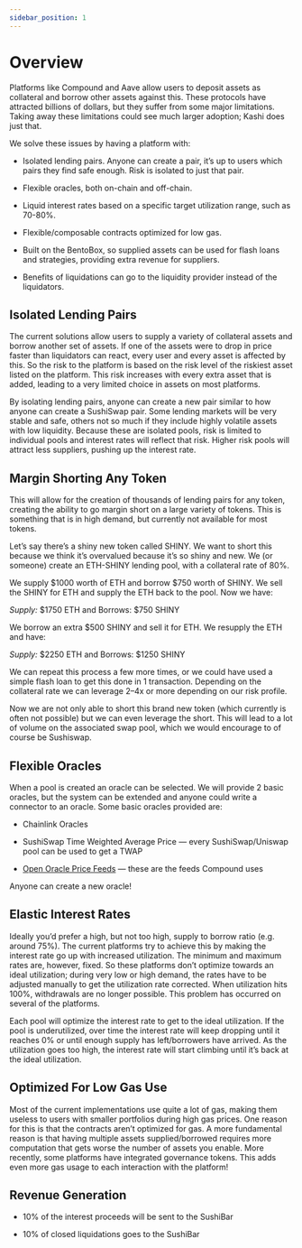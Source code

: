 ```yaml
---
sidebar_position: 1
---
```


# Overview

Platforms like Compound and Aave allow users to deposit assets as collateral and borrow other assets against this. These protocols have attracted billions of dollars, but they suffer from some major limitations. Taking away these limitations could see much larger adoption; Kashi does just that.

We solve these issues by having a platform with:

-   Isolated lending pairs. Anyone can create a pair, it’s up to users which pairs they find safe enough. Risk is isolated to just that pair.

-   Flexible oracles, both on-chain and off-chain.

-   Liquid interest rates based on a specific target utilization range, such as 70-80%.

-   Flexible/composable contracts optimized for low gas.

-   Built on the BentoBox, so supplied assets can be used for flash loans and strategies, providing extra revenue for suppliers.

-   Benefits of liquidations can go to the liquidity provider instead of the liquidators.

## Isolated Lending Pairs

The current solutions allow users to supply a variety of collateral assets and borrow another set of assets. If one of the assets were to drop in price faster than liquidators can react, every user and every asset is affected by this. So the risk to the platform is based on the risk level of the riskiest asset listed on the platform. This risk increases with every extra asset that is added, leading to a very limited choice in assets on most platforms.

By isolating lending pairs, anyone can create a new pair similar to how anyone can create a SushiSwap pair. Some lending markets will be very stable and safe, others not so much if they include highly volatile assets with low liquidity. Because these are isolated pools, risk is limited to individual pools and interest rates will reflect that risk. Higher risk pools will attract less suppliers, pushing up the interest rate.

## Margin Shorting Any Token

This will allow for the creation of thousands of lending pairs for any token, creating the ability to go margin short on a large variety of tokens. This is something that is in high demand, but currently not available for most tokens.

Let’s say there’s a shiny new token called SHINY. We want to short this because we think it’s overvalued because it’s so shiny and new. We (or someone) create an ETH-SHINY lending pool, with a collateral rate of 80%.

We supply $1000 worth of ETH and borrow $750 worth of SHINY. We sell the SHINY for ETH and supply the ETH back to the pool. Now we have:

_Supply:_ $1750 ETH and Borrows: $750 SHINY

We borrow an extra $500 SHINY and sell it for ETH. We resupply the ETH and have:

_Supply:_ $2250 ETH and Borrows: $1250 SHINY

We can repeat this process a few more times, or we could have used a simple flash loan to get this done in 1 transaction. Depending on the collateral rate we can leverage 2–4x or more depending on our risk profile.

Now we are not only able to short this brand new token (which currently is often not possible) but we can even leverage the short. This will lead to a lot of volume on the associated swap pool, which we would encourage to of course be Sushiswap.

## Flexible Oracles

When a pool is created an oracle can be selected. We will provide 2 basic oracles, but the system can be extended and anyone could write a connector to an oracle. Some basic oracles provided are:

-   Chainlink Oracles

-   SushiSwap Time Weighted Average Price — every SushiSwap/Uniswap pool can be used to get a TWAP

-   [Open Oracle Price Feeds](https://compound.finance/docs/prices#price) — these are the feeds Compound uses

Anyone can create a new oracle!

## Elastic Interest Rates

Ideally you’d prefer a high, but not too high, supply to borrow ratio (e.g. around 75%). The current platforms try to achieve this by making the interest rate go up with increased utilization. The minimum and maximum rates are, however, fixed. So these platforms don’t optimize towards an ideal utilization; during very low or high demand, the rates have to be adjusted manually to get the utilization rate corrected. When utilization hits 100%, withdrawals are no longer possible. This problem has occurred on several of the platforms.

Each pool will optimize the interest rate to get to the ideal utilization. If the pool is underutilized, over time the interest rate will keep dropping until it reaches 0% or until enough supply has left/borrowers have arrived. As the utilization goes too high, the interest rate will start climbing until it’s back at the ideal utilization.

## Optimized For Low Gas Use

Most of the current implementations use quite a lot of gas, making them useless to users with smaller portfolios during high gas prices. One reason for this is that the contracts aren’t optimized for gas. A more fundamental reason is that having multiple assets supplied/borrowed requires more computation that gets worse the number of assets you enable. More recently, some platforms have integrated governance tokens. This adds even more gas usage to each interaction with the platform!

## Revenue Generation

-   10% of the interest proceeds will be sent to the SushiBar

-   10% of closed liquidations goes to the SushiBar
